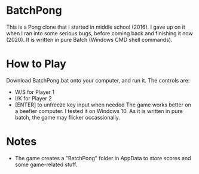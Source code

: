 # BatchPong
This is a Pong clone that I started in middle school (2016). I gave up on it when I ran into some serious bugs, before coming back and finishing it now (2020). It is written in pure Batch (Windows CMD shell commands).

# How to Play
Download BatchPong.bat onto your computer, and run it. The controls are:
- W/S for Player 1
- I/K for Player 2
- [ENTER] to unfreeze key input when needed
The game works better on a beefier computer. I tested it on Windows 10.
As it is written in pure batch, the game may flicker occassionally.

# Notes
- The game creates a "BatchPong" folder in AppData to store scores and some game-related stuff.

